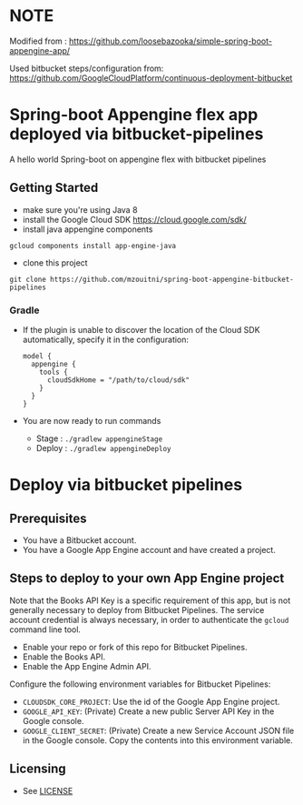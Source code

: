 # NOTE 
Modified from : https://github.com/loosebazooka/simple-spring-boot-appengine-app/

Used bitbucket steps/configuration from: https://github.com/GoogleCloudPlatform/continuous-deployment-bitbucket

# Spring-boot Appengine flex app deployed via bitbucket-pipelines
A hello world Spring-boot on appengine flex with bitbucket pipelines 

## Getting Started
- make sure you're using Java 8
- install the Google Cloud SDK https://cloud.google.com/sdk/
- install java appengine components
```
gcloud components install app-engine-java
```
- clone this project
```
git clone https://github.com/mzouitni/spring-boot-appengine-bitbucket-pipelines
```

### Gradle
- If the plugin is unable to discover the location of the Cloud SDK automatically, specify it in the configuration:
    
    ``` 
    model {
      appengine {
        tools {
          cloudSdkHome = "/path/to/cloud/sdk"
        }
      }
    }
    ```
- You are now ready to run commands
  - Stage : `./gradlew appengineStage`
  - Deploy : `./gradlew appengineDeploy`
  
# Deploy via bitbucket pipelines  

## Prerequisites

* You have a Bitbucket account.
* You have a Google App Engine account and have created a project.

## Steps to deploy to your own App Engine project

Note that the Books API Key is a specific requirement of this app,
but is not generally necessary to deploy from Bitbucket Pipelines.
The service account credential is always necessary, 
in order to authenticate the `gcloud` command line tool.

* Enable your repo or fork of this repo for Bitbucket Pipelines.
* Enable the Books API.
* Enable the App Engine Admin API.

Configure the following environment variables for Bitbucket Pipelines:

* `CLOUDSDK_CORE_PROJECT`: Use the id of the Google App Engine project.
* `GOOGLE_API_KEY`: (Private) Create a new public Server API Key in the Google console.
* `GOOGLE_CLIENT_SECRET`: (Private) Create a new Service Account JSON file in the Google console. Copy the contents into this environment variable.

## Licensing

* See [LICENSE](LICENSE)  

